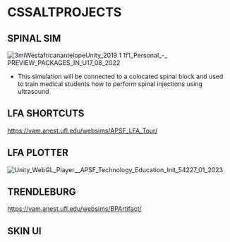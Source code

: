 # CSSALTPROJECTS

## SPINAL SIM
![3miWestafricanantelopeUnity_2019 1 1f1_Personal_-_ PREVIEW_PACKAGES_IN_U17_08_2022](https://user-images.githubusercontent.com/89361982/185233592-14774526-7486-4631-8190-be1fbe0a8a4a.gif)

- This simulation will be connected to a colocated spinal block and used to train medical students how to perform spinal injections using ultrasound

## LFA SHORTCUTS 
https://vam.anest.ufl.edu/websims/APSF_LFA_Tour/

## LFA PLOTTER

![Unity_WebGL_Player__APSF_Technology_Education_Init_54227_01_2023](https://user-images.githubusercontent.com/89361982/211476847-b9be483f-761a-4f99-a26d-234a2ec3a052.gif)

## TRENDLEBURG
https://vam.anest.ufl.edu/websims/BPArtifact/

## SKIN UI 





